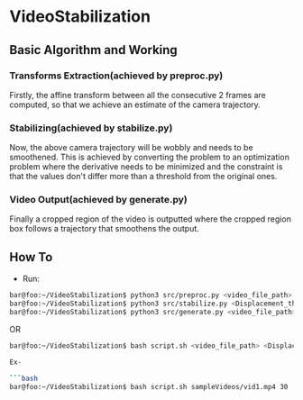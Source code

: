 # VideoStabilization

## Basic Algorithm and Working

### Transforms Extraction(achieved by preproc.py)

Firstly, the affine transform between all the consecutive 2 frames are computed, so that we achieve an estimate of the camera trajectory.

### Stabilizing(achieved by stabilize.py)

Now, the above camera trajectory will be wobbly and needs to be smoothened. This is achieved by converting the problem to an optimization problem where the derivative needs to be minimized and the constraint is that the values don't differ more than a threshold from the original ones.

### Video Output(achieved by generate.py)

Finally a cropped region of the video is outputted where the cropped region box follows a trajectory that smoothens the output.

## How To

* Run:

```bash
bar@foo:~/VideoStabilization$ python3 src/preproc.py <video_file_path>
bar@foo:~/VideoStabilization$ python3 src/stabilize.py <Displacement_threshold_pixels>
bar@foo:~/VideoStabilization$ python3 src/generate.py <video_file_path> <Displacement_threshold_pixels>
```

OR

```bash
bar@foo:~/VideoStabilization$ bash script.sh <video_file_path> <Displacement_threshold_pixels>

Ex-

```bash
bar@foo:~/VideoStabilization$ bash script.sh sampleVideos/vid1.mp4 30
